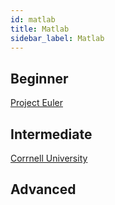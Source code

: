 ```yaml
---
id: matlab
title: Matlab
sidebar_label: Matlab
---
```


## Beginner
[Project Euler](https://projecteuler.net/)

## Intermediate
[Corrnell University](https://confluence.cornell.edu/display/SIMULATION/MATLAB+Learning+Modules)
## Advanced
